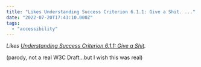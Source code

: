 ```yaml
---
title: "Likes Understanding Success Criterion 6.1.1: Give a Shit. ..."
date: "2022-07-20T17:43:10.000Z"
tags: 
  - "accessibility"
---
```


_Likes [Understanding Success Criterion 6.1.1: Give a Shit](https://useragentman.com/wcag-wishlist/)._

(parody, not a real W3C Draft…but I wish this was real)
